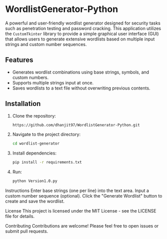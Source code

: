 # WordlistGenerator-Python
 A powerful and user-friendly wordlist generator designed for security tasks such as penetration testing and password cracking. This application utilizes the `CustomTkinter` library to provide a simple graphical user interface (GUI) that allows users to generate extensive wordlists based on multiple input strings and custom number sequences.

## Features
- Generates wordlist combinations using base strings, symbols, and custom numbers.
- Supports multiple strings input at once.
- Saves wordlists to a text file without overwriting previous contents.

## Installation
1. Clone the repository:
   ```bash
   https://github.com/dhanjit97/WordlistGenerator-Python.git
2. Navigate to the project directory:
   ```bash
   cd wordlist-generator

3. Install dependencies:
   ```bash
   pip install -r requirements.txt

4. Run:
   ````bash
   python Version1.0.py

Instructions
Enter base strings (one per line) into the text area.
Input a custom number sequence (optional).
Click the "Generate Wordlist" button to create and save the wordlist.

License
This project is licensed under the MIT License - see the LICENSE file for details.

Contributing
Contributions are welcome! Please feel free to open issues or submit pull requests.

